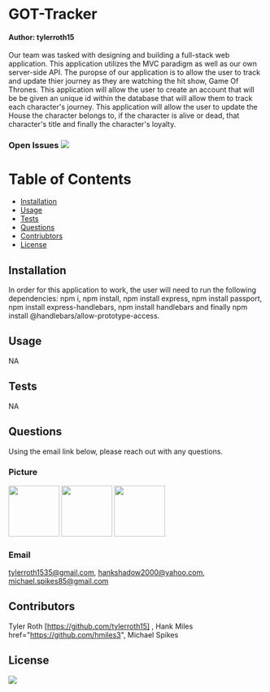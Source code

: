 
# GOT-Tracker
#### Author: tylerroth15

Our team was tasked with designing and building a full-stack web application. This application utilizes  the MVC paradigm as well as our own server-side API. The puropse of our application is to allow the user to track and update thier journey as they are watching the hit show, Game Of Thrones. This application will allow the user to create an account that will be be given an unique id within the database that will allow them to track each character's journey. This application will allow the user to update the House the character belongs to, if the character is alive or dead, that  character's title and finally the character's loyalty. 

### Open Issues <img src= "https://img.shields.io/github/issues/tylerroth15/GOT-Tracker">

# Table of Contents
* [Installation](#installation) 
* [Usage](#usage)
* [Tests](#tests)
* [Questions](#questions)
* [Contriubtors](#contributors)
* [License](#license)

## Installation

In order for this application to work, the user will need to run the following dependencies: npm i, npm install, npm install express, npm install passport, npm install express-handlebars, npm install handlebars and finally npm install @handlebars/allow-prototype-access.

## Usage

NA

## Tests

NA

## Questions

Using the email link below, please reach out with any questions.

### Picture
<img src="https://avatars0.githubusercontent.com/u/59520608?v=4" width="100px" height="100px"> <img src="https://avatars0.githubusercontent.com/u/60321908?s=400&u=e8a6c85dced7da79823dea5754460e7b8e4fcd85&v=4" width="100px" height="100px"> <img src="https://avatars1.githubusercontent.com/u/60369601?s=400&u=880237e4bc8760b2c928cd8e3d686f2103af3b7c&v=4" width="100px" height="100px"> 

### Email

tylerroth1535@gmail.com, hankshadow2000@yahoo.com, michael.spikes85@gmail.com

## Contributors

Tyler Roth [https://github.com/tylerroth15] , Hank Miles href="https://github.com/hmiles3", Michael Spikes


## License
<img src="https://img.shields.io/github/license/tylerroth15/GOT-Tracker">

